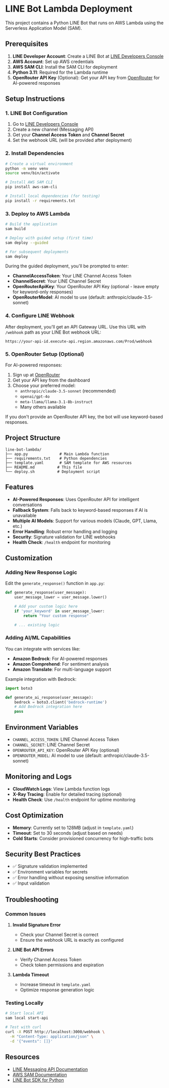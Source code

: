 # LINE Bot Lambda Deployment

This project contains a Python LINE Bot that runs on AWS Lambda using the Serverless Application Model (SAM).

## Prerequisites

1. **LINE Developer Account**: Create a LINE Bot at [LINE Developers Console](https://developers.line.biz/)
2. **AWS Account**: Set up AWS credentials
3. **AWS SAM CLI**: Install the SAM CLI for deployment
4. **Python 3.11**: Required for the Lambda runtime
5. **OpenRouter API Key** (Optional): Get your API key from [OpenRouter](https://openrouter.ai/) for AI-powered responses

## Setup Instructions

### 1. LINE Bot Configuration

1. Go to [LINE Developers Console](https://developers.line.biz/)
2. Create a new channel (Messaging API)
3. Get your **Channel Access Token** and **Channel Secret**
4. Set the webhook URL (will be provided after deployment)

### 2. Install Dependencies

```bash
# Create a virtual environment
python -m venv venv
source venv/bin/activate

# Install AWS SAM CLI
pip install aws-sam-cli

# Install local dependencies (for testing)
pip install -r requirements.txt
```

### 3. Deploy to AWS Lambda

```bash
# Build the application
sam build

# Deploy with guided setup (first time)
sam deploy --guided

# For subsequent deployments
sam deploy
```

During the guided deployment, you'll be prompted to enter:

- **ChannelAccessToken**: Your LINE Channel Access Token
- **ChannelSecret**: Your LINE Channel Secret
- **OpenRouterApiKey**: Your OpenRouter API Key (optional - leave empty for keyword-only responses)
- **OpenRouterModel**: AI model to use (default: anthropic/claude-3.5-sonnet)

### 4. Configure LINE Webhook

After deployment, you'll get an API Gateway URL. Use this URL with `/webhook` path as your LINE Bot webhook URL:

```
https://your-api-id.execute-api.region.amazonaws.com/Prod/webhook
```

### 5. OpenRouter Setup (Optional)

For AI-powered responses:

1. Sign up at [OpenRouter](https://openrouter.ai/)
2. Get your API key from the dashboard
3. Choose your preferred model:
   - `anthropic/claude-3.5-sonnet` (recommended)
   - `openai/gpt-4o`
   - `meta-llama/llama-3.1-8b-instruct`
   - Many others available

If you don't provide an OpenRouter API key, the bot will use keyword-based responses.

## Project Structure

```
line-bot-lambda/
├── app.py              # Main Lambda function
├── requirements.txt    # Python dependencies
├── template.yaml       # SAM template for AWS resources
├── README.md          # This file
└── deploy.sh          # Deployment script
```

## Features

- **AI-Powered Responses**: Uses OpenRouter API for intelligent conversations
- **Fallback System**: Falls back to keyword-based responses if AI is unavailable
- **Multiple AI Models**: Support for various models (Claude, GPT, Llama, etc.)
- **Error Handling**: Robust error handling and logging
- **Security**: Signature validation for LINE webhooks
- **Health Check**: `/health` endpoint for monitoring

## Customization

### Adding New Response Logic

Edit the `generate_response()` function in `app.py`:

```python
def generate_response(user_message):
    user_message_lower = user_message.lower()

    # Add your custom logic here
    if 'your_keyword' in user_message_lower:
        return "Your custom response"

    # ... existing logic
```

### Adding AI/ML Capabilities

You can integrate with services like:

- **Amazon Bedrock**: For AI-powered responses
- **Amazon Comprehend**: For sentiment analysis
- **Amazon Translate**: For multi-language support

Example integration with Bedrock:

```python
import boto3

def generate_ai_response(user_message):
    bedrock = boto3.client('bedrock-runtime')
    # Add Bedrock integration here
    pass
```

## Environment Variables

- `CHANNEL_ACCESS_TOKEN`: LINE Channel Access Token
- `CHANNEL_SECRET`: LINE Channel Secret
- `OPENROUTER_API_KEY`: OpenRouter API Key (optional)
- `OPENROUTER_MODEL`: AI model to use (default: anthropic/claude-3.5-sonnet)

## Monitoring and Logs

- **CloudWatch Logs**: View Lambda function logs
- **X-Ray Tracing**: Enable for detailed tracing (optional)
- **Health Check**: Use `/health` endpoint for uptime monitoring

## Cost Optimization

- **Memory**: Currently set to 128MB (adjust in `template.yaml`)
- **Timeout**: Set to 30 seconds (adjust based on needs)
- **Cold Starts**: Consider provisioned concurrency for high-traffic bots

## Security Best Practices

- ✅ Signature validation implemented
- ✅ Environment variables for secrets
- ✅ Error handling without exposing sensitive information
- ✅ Input validation

## Troubleshooting

### Common Issues

1. **Invalid Signature Error**

   - Check your Channel Secret is correct
   - Ensure the webhook URL is exactly as configured

2. **LINE Bot API Errors**

   - Verify Channel Access Token
   - Check token permissions and expiration

3. **Lambda Timeout**
   - Increase timeout in `template.yaml`
   - Optimize response generation logic

### Testing Locally

```bash
# Start local API
sam local start-api

# Test with curl
curl -X POST http://localhost:3000/webhook \
  -H "Content-Type: application/json" \
  -d '{"events": []}'
```

## Resources

- [LINE Messaging API Documentation](https://developers.line.biz/en/docs/messaging-api/)
- [AWS SAM Documentation](https://docs.aws.amazon.com/serverless-application-model/)
- [LINE Bot SDK for Python](https://github.com/line/line-bot-sdk-python)
